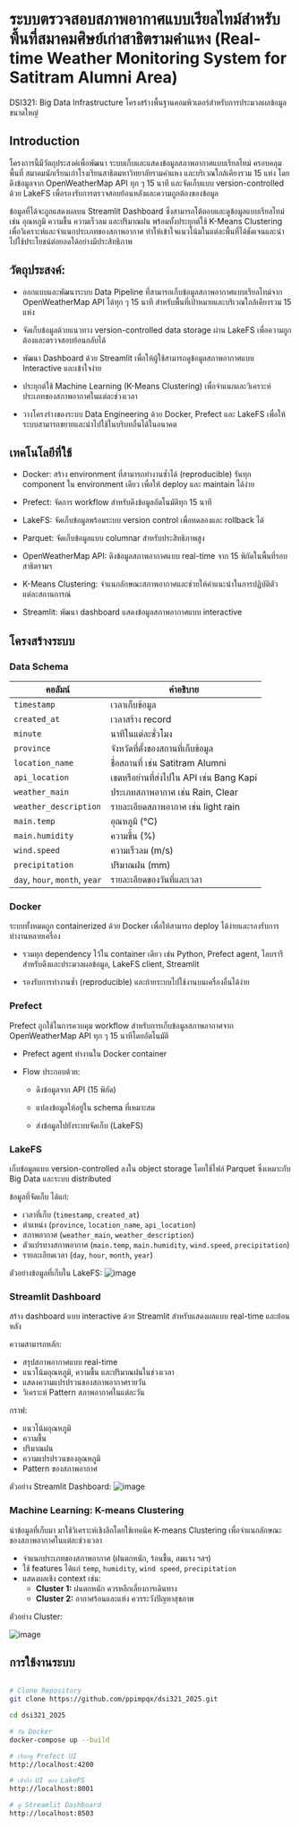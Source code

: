 # ระบบตรวจสอบสภาพอากาศแบบเรียลไทม์สำหรับพื้นที่สมาคมศิษย์เก่าสาธิตรามคำแหง (Real-time Weather Monitoring System for Satitram Alumni Area)
DSI321: Big Data Infrastructure โครงสร้างพื้นฐานคอมพิวเตอร์สำหรับการประมวลผลข้อมูลขนาดใหญ่
##  Introduction

โครงการนี้มีวัตถุประสงค์เพื่อพัฒนา ระบบเก็บและแสดงข้อมูลสภาพอากาศแบบเรียลไทม์ ครอบคลุมพื้นที่ สมาคมนักเรียนเก่าโรงเรียนสาธิตมหาวิทยาลัยรามคำแหง และบริเวณใกล้เคียงรวม 15 แห่ง โดยดึงข้อมูลจาก OpenWeatherMap API ทุก ๆ 15 นาที และจัดเก็บแบบ version-controlled ด้วย LakeFS เพื่อรองรับการตรวจสอบย้อนหลังและความถูกต้องของข้อมูล

ข้อมูลที่ได้จะถูกแสดงผลบน Streamlit Dashboard ซึ่งสามารถโต้ตอบและดูข้อมูลแบบเรียลไทม์ เช่น อุณหภูมิ ความชื้น ความเร็วลม และปริมาณฝน พร้อมทั้งประยุกต์ใช้ K-Means Clustering เพื่อวิเคราะห์และจำแนกประเภทของสภาพอากาศ ทำให้เข้าใจแนวโน้มในแต่ละพื้นที่ได้ชัดเจนและนำไปใช้ประโยชน์ต่อยอดได้อย่างมีประสิทธิภาพ

## วัตถุประสงค์:

* ออกแบบและพัฒนาระบบ Data Pipeline ที่สามารถเก็บข้อมูลสภาพอากาศแบบเรียลไทม์จาก OpenWeatherMap API ได้ทุก ๆ 15 นาที สำหรับพื้นที่เป้าหมายและบริเวณใกล้เคียงรวม 15 แห่ง

* จัดเก็บข้อมูลด้วยแนวทาง version-controlled data storage ผ่าน LakeFS เพื่อความถูกต้องและตรวจสอบย้อนกลับได้

* พัฒนา Dashboard ด้วย Streamlit เพื่อให้ผู้ใช้สามารถดูข้อมูลสภาพอากาศแบบ Interactive และเข้าใจง่าย

* ประยุกต์ใช้ Machine Learning (K-Means Clustering) เพื่อจำแนกและวิเคราะห์ประเภทของสภาพอากาศในแต่ละช่วงเวลา

* วางโครงร่างของระบบ Data Engineering ด้วย Docker, Prefect และ LakeFS เพื่อให้ระบบสามารถขยายและนำไปใช้ในบริบทอื่นได้ในอนาคต

## เทคโนโลยีที่ใช้

* Docker: สร้าง environment ที่สามารถทำงานซ้ำได้ (reproducible) รันทุก component ใน environment เดียว เพื่อให้ deploy และ maintain ได้ง่าย

* Prefect: จัดการ workflow สำหรับดึงข้อมูลอัตโนมัติทุก 15 นาที

* LakeFS: จัดเก็บข้อมูลพร้อมระบบ version control เพื่อทดลองและ rollback ได้

* Parquet: จัดเก็บข้อมูลแบบ columnar สำหรับประสิทธิภาพสูง

* OpenWeatherMap API:	ดึงข้อมูลสภาพอากาศแบบ real-time จาก 15 พิกัดในพื้นที่รอบสาธิตรามฯ

* K-Means Clustering:	จำแนกลักษณะสภาพอากาศและช่วยให้คำแนะนำในการปฏิบัติตัวแต่ละสถานการณ์

* Streamlit: พัฒนา dashboard แสดงข้อมูลสภาพอากาศแบบ interactive

## โครงสร้างระบบ

### Data Schema

| คอลัมน์ | คำอธิบาย |
|---------|----------|
| `timestamp` | เวลาเก็บข้อมูล |
| `created_at` | เวลาสร้าง record |
| `minute` | นาทีในแต่ละชั่วโมง |
| `province` | จังหวัดที่ตั้งของสถานที่เก็บข้อมูล |
| `location_name` | ชื่อสถานที่ เช่น Satitram Alumni |
| `api_location` | เขตหรือย่านที่ส่งไปใน API เช่น Bang Kapi	 |
| `weather_main` | ประเภทสภาพอากาศ เช่น Rain, Clear |
| `weather_description` | รายละเอียดสภาพอากาศ เช่น light rain |
| `main.temp` | อุณหภูมิ (°C) |
| `main.humidity` | ความชื้น (%) |
| `wind.speed` | ความเร็วลม (m/s) |
| `precipitation` | ปริมาณฝน (mm) |
| `day`, `hour`, `month`, `year` | รายละเอียดของวันที่และเวลา |

### Docker

ระบบทั้งหมดถูก containerized ด้วย Docker เพื่อให้สามารถ deploy ได้ง่ายและรองรับการทำงานหลายเครื่อง

- รวมทุก dependency ไว้ใน container เดียว เช่น Python, Prefect agent, ไลบรารีสำหรับดึงและประมวลผลข้อมูล, LakeFS client, Streamlit
  
- รองรับการทำงานซ้ำ (reproducible) และย้ายระบบไปใช้งานบนเครื่องอื่นได้ง่าย

### Prefect
Prefect ถูกใช้ในการควบคุม workflow สำหรับการเก็บข้อมูลสภาพอากาศจาก OpenWeatherMap API ทุก ๆ 15 นาทีโดยอัตโนมัติ

- Prefect agent ทำงานใน Docker container
  
- Flow ประกอบด้วย:
  
  - ดึงข้อมูลจาก API (15 พิกัด)
    
  - แปลงข้อมูลให้อยู่ใน schema ที่เหมาะสม
    
  - ส่งข้อมูลไปยังระบบจัดเก็บ (LakeFS)

### LakeFS
เก็บข้อมูลแบบ version-controlled ลงใน object storage โดยใช้ไฟล์ Parquet ซึ่งเหมาะกับ Big Data และระบบ distributed

ข้อมูลที่จัดเก็บ ได้แก่:
- เวลาที่เก็บ (`timestamp`, `created_at`)
- ตำแหน่ง (`province`, `location_name`, `api_location`)
- สภาพอากาศ (`weather_main`, `weather_description`)
- ตัวแปรทางสภาพอากาศ (`main.temp`, `main.humidity`, `wind.speed`, `precipitation`)
- รายละเอียดเวลา (`day`, `hour`, `month`, `year`)

ตัวอย่างข้อมูลที่เก็บใน LakeFS:
![image](https://github.com/user-attachments/assets/9d9901c3-c94c-4e18-907c-14f0f6f7738f)


### Streamlit Dashboard
สร้าง dashboard แบบ interactive ด้วย Streamlit สำหรับแสดงผลแบบ real-time และย้อนหลัง

ความสามารถหลัก:
- สรุปสภาพอากาศแบบ real-time
- แนวโน้มอุณหภูมิ, ความชื้น และปริมาณฝนในช่วงเวลา
- แสดงความแปรปรวนของสภาพอากาศรายวัน
- วิเคราะห์ Pattern สภาพอากาศในแต่ละวัน

กราฟ:
  - แนวโน้มอุณหภูมิ
  - ความชื้น
  - ปริมาณฝน
  - ความแปรปรวนของอุณหภูมิ
  - Pattern ของสภาพอากาศ
    
ตัวอย่าง Streamlit Dashboard:
![image](https://github.com/user-attachments/assets/a734e5db-1fb9-49a9-ae29-e872636d744c)

### Machine Learning: K-means Clustering
นำข้อมูลที่เก็บมา มาใช้วิเคราะห์เชิงลึกโดยใช้เทคนิค K-means Clustering เพื่อจำแนกลักษณะของสภาพอากาศในแต่ละช่วงเวลา

- จำแนกประเภทของสภาพอากาศ (ฝนตกหนัก, ร้อนชื้น, ลมแรง ฯลฯ)
- ใช้ features ได้แก่ `temp`, `humidity`, `wind speed`, `precipitation`
- แสดงผลเชิง context เช่น:
  - **Cluster 1:** ฝนตกหนัก ควรหลีกเลี่ยงการเดินทาง
  - **Cluster 2:** อากาศร้อนและแห้ง ควรระวังปัญหาสุขภาพ

ตัวอย่าง Cluster:

![image](https://github.com/user-attachments/assets/0919762b-1d0b-4f39-bda9-48b63da07c3a)


## การใช้งานระบบ
```bash

# Clone Repository
git clone https://github.com/ppimpqx/dsi321_2025.git

cd dsi321_2025

# รัน Docker
docker-compose up --build

# เรียกดู Prefect UI
http://localhost:4200

# เข้าถึง UI ของ LakeFS
http://localhost:8001

# ดู Streamlit Dashboard
http://localhost:8503
